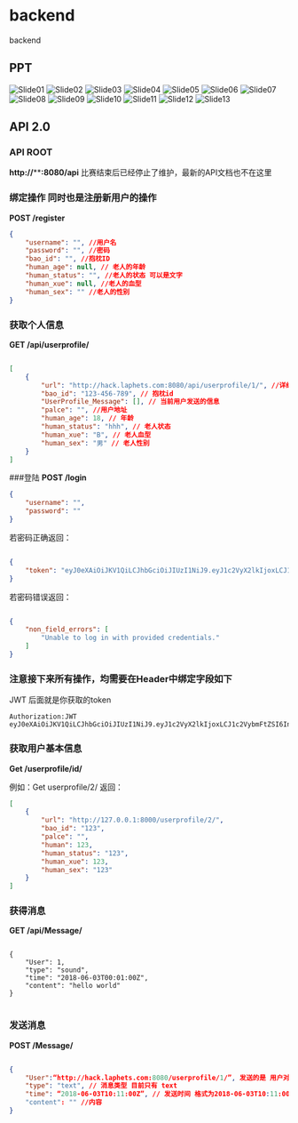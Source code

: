 # backend
backend
## PPT
![Slide01](http://p0xjmrizh.bkt.clouddn.com/Slide01.png)
![Slide02](http://p0xjmrizh.bkt.clouddn.com/Slide02.png)
![Slide03](http://p0xjmrizh.bkt.clouddn.com/Slide03.png)
![Slide04](http://p0xjmrizh.bkt.clouddn.com/Slide04.png)
![Slide05](http://p0xjmrizh.bkt.clouddn.com/Slide05.png)
![Slide06](http://p0xjmrizh.bkt.clouddn.com/Slide06.png)
![Slide07](http://p0xjmrizh.bkt.clouddn.com/Slide07.png)
![Slide08](http://p0xjmrizh.bkt.clouddn.com/Slide08.png)
![Slide09](http://p0xjmrizh.bkt.clouddn.com/Slide09.png)
![Slide10](http://p0xjmrizh.bkt.clouddn.com/Slide10.png)
![Slide11](http://p0xjmrizh.bkt.clouddn.com/Slide11.png)
![Slide12](http://p0xjmrizh.bkt.clouddn.com/Slide12.png)
![Slide13](http://p0xjmrizh.bkt.clouddn.com/Slide13.png)

## API 2.0 
### API ROOT
**http://******:8080/api** 
比赛结束后已经停止了维护，最新的API文档也不在这里
### 绑定操作 同时也是注册新用户的操作
**POST /register**

```json
{
    "username": "", //用户名
    "password": "", //密码
    "bao_id": "", //抱枕ID
    "human_age": null, // 老人的年龄
    "human_status": "", //老人的状态 可以是文字
    "human_xue": null, //老人的血型
    "human_sex": "" //老人的性别
}
```
### 获取个人信息 

**GET /api/userprofile/**

```json

[
    {
        "url": "http://hack.laphets.com:8080/api/userprofile/1/", //详细信息
        "bao_id": "123-456-789", // 抱枕id
        "UserProfile_Message": [], // 当前用户发送的信息
        "palce": "", //用户地址
        "human_age": 18, // 年龄
        "human_status": "hhh", // 老人状态
        "human_xue": "B", // 老人血型
        "human_sex": "男" // 老人性别
    }
]


```


###登陆
**POST /login** 

```json
{
    "username": "",
    "password": ""
}
```

若密码正确返回：

```json

{
    "token": "eyJ0eXAiOiJKV1QiLCJhbGciOiJIUzI1NiJ9.eyJ1c2VyX2lkIjoxLCJ1c2VybmFtZSI6IndnYiIsImV4cCI6MTUyNzk1ODgxMywiZW1haWwiOiIxQDE2My5jb20ifQ.Ihrnc3vAB-w_WbuHSupm2oZoRjCOkq36m3F-uTACe_Q"
}

```
若密码错误返回：

```json

{
    "non_field_errors": [
        "Unable to log in with provided credentials."
    ]
}
```

### 注意接下来所有操作，均需要在Header中绑定字段如下
JWT 后面就是你获取的token

```
Authorization:JWT eyJ0eXAiOiJKV1QiLCJhbGciOiJIUzI1NiJ9.eyJ1c2VyX2lkIjoxLCJ1c2VybmFtZSI6IndnYiIsImV4cCI6MTUyNzk3ODExOCwiZW1haWwiOiIxQDE2My5jb20ifQ.pjqKbjCUPp2NFkOr8ktDesltA1C3_l5sfV9YmNzZnXI

```


### 获取用户基本信息
**Get /userprofile/id/**

例如：Get userprofile/2/
返回：

```json
[
    {
        "url": "http://127.0.0.1:8000/userprofile/2/",
        "bao_id": "123",
        "palce": "",
        "human": 123,
        "human_status": "123",
        "human_xue": 123,
        "human_sex": "123"
    }
]

```


### 获得消息
**GET /api/Message/**

```

{
    "User": 1,
    "type": "sound",
    "time": "2018-06-03T00:01:00Z",
    "content": "hello world"
}


```

### 发送消息
**POST /Message/**

```json

{
    "User":“http://hack.laphets.com:8080/userprofile/1/”, 发送的是 用户对应的url
    "type": "text", // 消息类型 目前只有 text
    "time": “2018-06-03T10:11:00Z”, // 发送时间 格式为2018-06-03T10:11:00Z
    "content": "" //内容
}

```







